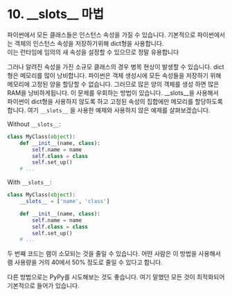 # 10. \_\_**slots\_\_ 마법**

파이썬에서 모든 클래스들은 인스턴스 속성을 가질 수 있습니다. 기본적으로 파이썬에서는 객체의 인스턴스 속성을 저장하기위해 dict형을 사용합니다.  
이는 런타임에 임의의 새 속성을 설정할 수 있으므로 정말 유용합니다

그러나 알려진 속성을 가진 소규모 클래스의 경우 병목 현상이 발생할 수 있습니다. dict형은 메모리를 많이 낭비합니다. 파이썬은 객체 생성시에 모든 속성들을 저장하기 위해 메모리에 고정된 양을 할당할 수 없습니다. 그러므로 많은 양의 객체를 생성 하면 많은 RAM을 낭비하게됩니다. 이 문제를 우회하는 방법이 있습니다. \_\_slots\_\_을 사용해서 파이썬이 dict형을 사용하지 않도록 하고 고정된 속성의 집합에만 메모리를 할당하도록 합니다. 여기 `__slots__` 을 사용한 예제와 사용하지 않은 예제를 살펴보겠습니다.

Without `__slots__`:

```python
class MyClass(object):
    def __init__(name, class):
        self.name = name
        self.class = class
        self.set_up()
    # ...
```

With `__slots__`:

```python
class MyClass(object):
    __slots__ = ['name', 'class']

    def __init__(name, class):
        self.name = name
        self.class = class
        self.set_up()
    # ...
```

두 번째 코드는 램이 소모되는 것을 줄일 수 있습니다. 어떤 사람은 이 방법을 사용해서 램 사용량을 거의 40에서 50% 정도로 줄일 수 있다고 합니다.

다른 방법으로는 PyPy를 시도해보는 것도 좋습니다. 여기 말했던 모든 것이 최적화되어 기본적으로 들어가 있습니다.

